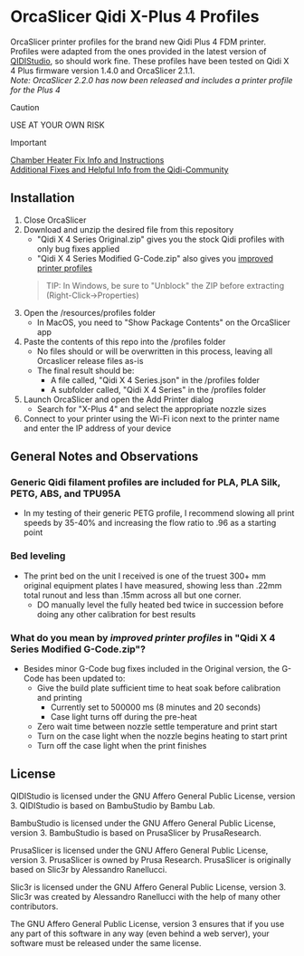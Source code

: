 # OrcaSlicer Qidi X-Plus 4 Profiles
OrcaSlicer printer profiles for the brand new Qidi Plus 4 FDM printer.  Profiles were adapted from the ones provided in the latest version of [QIDIStudio](https://github.com/QIDITECH/QIDIStudio), so should work fine.  These profiles have been tested on Qidi X 4 Plus firmware version 1.4.0 and OrcaSlicer 2.1.1.  
_Note: OrcaSlicer 2.2.0 has now been released and includes a printer profile for the Plus 4_
> [!CAUTION]
> USE AT YOUR OWN RISK

> [!IMPORTANT]
> [Chamber Heater Fix Info and Instructions](https://github.com/Xorlent/Orcaslicer-Qidi-Plus-4/blob/main/Chamber-Heater-Fix.md)  
> [Additional Fixes and Helpful Info from the Qidi-Community](https://github.com/qidi-community/Plus4-Wiki)

## Installation
1. Close OrcaSlicer
2. Download and unzip the desired file from this repository
   - "Qidi X 4 Series Original.zip" gives you the stock Qidi profiles with only bug fixes applied
   - "Qidi X 4 Series Modified G-Code.zip" also gives you [improved printer profiles](#print_profiles)
   > TIP: In Windows, be sure to "Unblock" the ZIP before extracting (Right-Click->Properties)
3. Open the /resources/profiles folder
   - In MacOS, you need to "Show Package Contents" on the OrcaSlicer app
4. Paste the contents of this repo into the /profiles folder
   - No files should or will be overwritten in this process, leaving all Orcaslicer release files as-is
   - The final result should be:
     - A file called, "Qidi X 4 Series.json" in the /profiles folder
     - A subfolder called, "Qidi X 4 Series" in the /profiles folder
6. Launch OrcaSlicer and open the Add Printer dialog
   - Search for "X-Plus 4" and select the appropriate nozzle sizes
7. Connect to your printer using the Wi-Fi icon next to the printer name and enter the IP address of your device

## General Notes and Observations
### Generic Qidi filament profiles are included for PLA, PLA Silk, PETG, ABS, and TPU95A
- In my testing of their generic PETG profile, I recommend slowing all print speeds by 35-40% and increasing the flow ratio to .96 as a starting point
### Bed leveling
- The print bed on the unit I received is one of the truest 300+ mm original equipment plates I have measured, showing less than .22mm total runout and less than .15mm across all but one corner.
  - DO manually level the fully heated bed twice in succession before doing any other calibration for best results
<a id="print_profiles"></a>
### What do you mean by _improved printer profiles_ in "Qidi X 4 Series Modified G-Code.zip"?
  - Besides minor G-Code bug fixes included in the Original version, the G-Code has been updated to:
    - Give the build plate sufficient time to heat soak before calibration and printing
      - Currently set to 500000 ms (8 minutes and 20 seconds)
      - Case light turns off during the pre-heat
    -  Zero wait time between nozzle settle temperature and print start
    - Turn on the case light when the nozzle begins heating to start print
    - Turn off the case light when the print finishes

## License
QIDIStudio is licensed under the GNU Affero General Public License, version 3. QIDIStudio is based on BambuStudio by Bambu Lab.

BambuStudio is licensed under the GNU Affero General Public License, version 3. BambuStudio is based on PrusaSlicer by PrusaResearch.

PrusaSlicer is licensed under the GNU Affero General Public License, version 3. PrusaSlicer is owned by Prusa Research. PrusaSlicer is originally based on Slic3r by Alessandro Ranellucci.

Slic3r is licensed under the GNU Affero General Public License, version 3. Slic3r was created by Alessandro Ranellucci with the help of many other contributors.

The GNU Affero General Public License, version 3 ensures that if you use any part of this software in any way (even behind a web server), your software must be released under the same license.
